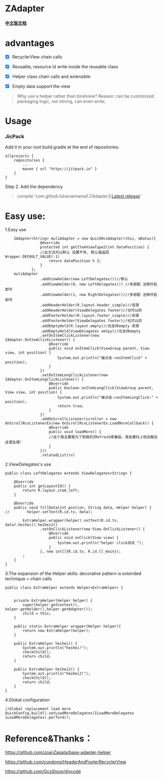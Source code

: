 # ZAdapter

#### [中文版文档](./README-cn.md)

# advantages

-[x] RecyclerView chain calls

-[x] Reusable, resource id write inside the reusable class

-[x] Helper class chain calls and extensible

-[x] Empty data support the view

>Why use a helper rather than bindview?
>Reason: can be customized packaging logic, not strong, can even write;

# Usage

### JicPack
Add it in your root build.gradle at the end of repositories:

	allprojects {
		repositories {
			...
			maven { url "https://jitpack.io" }
		}
	}
Step 2. Add the dependency
> compile 'com.github.luhaoaimama1:ZAdapter3:[Latest release](https://github.com/luhaoaimama1/ZAdapter3/releases)'


# Easy use:

1.Easy use

```
    IAdapter<String> muliAdapter = new QuickRcvAdapter(this, mDatas){
                @Override
                protected int getItemViewType2(int dataPosition) {
                //此方法可以默认 设置不写, 默认值返回Wrapper.DEFAULT_VALUE(-1)
                    return dataPosition % 2;
                }
            };
    muliAdapter
                .addViewHolder(new LeftDelegates())//默认
                .addViewHolder(0, new LeftDelegates()) //多部剧 注释开启即可
                .addViewHolder(1, new RightDelegates())//多部剧 注释开启即可
                .addHeaderHolder(R.layout.header_simple)//资源
                .addHeaderHolder(ViewDelegates footer)//也可以的
                .addFooterHolder(R.layout.footer_simple)//资源
                .addFooterHolder(ViewDelegates footer)//也可以的
                .addEmptyHold(R.layout.empty)//也支持empty 资源
                .addEmptyHold(ViewDelegates emtpy)//也支持empty
                .setOnItemClickListener(new IAdapter.OnItemClickListener() {
                    @Override
                    public void onItemClick(ViewGroup parent, View view, int position) {
                        System.out.println("被点击->onItemClick" + position);
                    }
                })
                .setOnItemLongClickListener(new IAdapter.OnItemLongClickListener() {
                    @Override
                    public boolean onItemLongClick(ViewGroup parent, View view, int position) {
                        System.out.println("被点击->onItemLongClick:" + position);
                        return true;
                    }
                })
                .addOnScrollListener(scroller = new OnScrollRcvListenerEx(new OnScrollRcvListenerEx.LoadMoreCallback() {
                    @Override
                    public void loadMore() {
                    //这个类主要是为了和我的ZRefresh库兼容。我会委托上啦加载在这里处理!
                    }
                }))
                .relatedList(rv)
```

2.ViewDelegates's use

```
public class LeftDelegates extends ViewDelegates<String> {

    @Override
    public int getLayoutId() {
        return R.layout.item_left;
    }

    @Override
    public void fillData(int postion, String data, Helper helper) {
//        helper.setText(R.id.tv, data);

        ExtraHelper.wrapper(helper).setText(R.id.tv, data).heihei().heihei2()
                .setOnClickListener(new View.OnClickListener() {
                    @Override
                    public void onClick(View view) {
                        System.out.println("helper click测试 ");
                    }
                }, new int[]{R.id.tv, R.id.ll_main});
        ;
    }
}

```

3.The expansion of the Helper skills: decorative pattern is extended technique + chain calls

```
public class ExtraHelper extends Helper<ExtraHelper> {


    private ExtraHelper(Helper helper) {
        super(helper.getContext(), helper.getHolder(),helper.getAdapter());
        child = this;
    }

    public static ExtraHelper wrapper(Helper helper){
        return new ExtraHelper(helper);
    }

    public ExtraHelper heihei() {
        System.out.println("heihei!");
        checkChild();
        return child;
    }

    public ExtraHelper heihei2() {
        System.out.println("heihei2!");
        checkChild();
        return child;
    }
}

```

4.Global configuration

    //Global replacement load more
    QuickConfig.build().setLoadMoreDelegates(ILoadMoreDelegates iLoadMoreDelegates).perform();


# Reference&Thanks：
https://github.com/JoanZapata/base-adapter-helper

https://github.com/cundong/HeaderAndFooterRecyclerView

https://github.com/GcsSloop/diycode